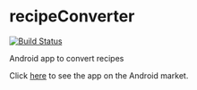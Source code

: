 # recipeConverter

[![Build Status](https://travis-ci.org/mbambagini/recipeConverter.svg?branch=master)](https://travis-ci.org/mbambagini/recipeConverter)

Android app to convert recipes

Click [here](https://play.google.com/store/apps/details?id=recipeconverter.org.recipeconverter) to see the app on the Android market.
